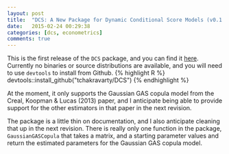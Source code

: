 ```yaml
---
layout: post
title:  "DCS: A New Package for Dynamic Conditional Score Models (v0.1.1)"
date:   2015-02-24 00:29:38
categories: [dcs, econometrics]
comments: true
---
```

This is the first release of the `DCS` package, and you can find it [here](https://github.com/tchakravarty/DCS).
 Currently no binaries or source distributions are available, and you will need to use `devtools` to install from Github. 
  {% highlight R %}
  devtools::install_github("tchakravarty/DCS")
  {% endhighlight %}
  
  At the moment, it only supports the Gaussian GAS copula model from the Creal, Koopman & Lucas (2013) paper, and I anticipate being
  able to provide support for the other estimators in that paper in the next revision. 
  
  The package is a little thin on documentation, and I also anticipate cleaning that up in the next revision. There is 
  really only one function in the package, `GaussianGASCopula` that takes a matrix, and a starting parameter values
  and return the estimated parameters for the Gaussian GAS copula model.